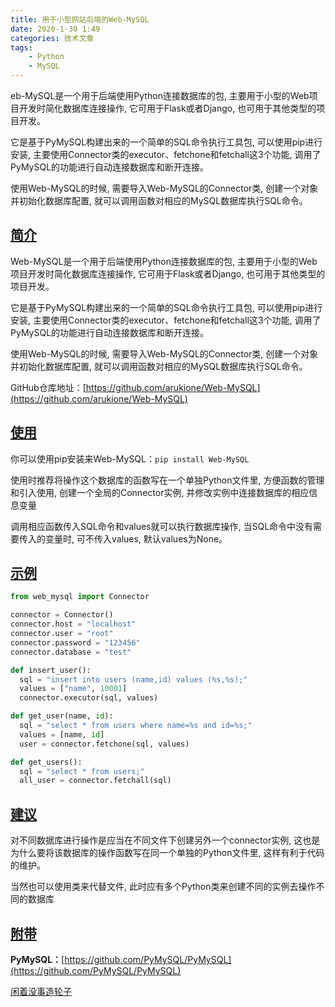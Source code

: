 ```yaml
---
title: 用于小型网站后端的Web-MySQL
date: 2020-1-30 1:49
categories: 技术文章
tags:
    - Python
    - MySQL
---
```


eb-MySQL是一个用于后端使用Python连接数据库的包, 主要用于小型的Web项目开发时简化数据库连接操作, 它可用于Flask或者Django, 也可用于其他类型的项目开发。

它是基于PyMySQL构建出来的一个简单的SQL命令执行工具包, 可以使用pip进行安装, 主要使用Connector类的executor、fetchone和fetchall这3个功能, 调用了PyMySQL的功能进行自动连接数据库和断开连接。

使用Web-MySQL的时候, 需要导入Web-MySQL的Connector类, 创建一个对象并初始化数据库配置, 就可以调用函数对相应的MySQL数据库执行SQL命令。

<!--more-->

[简介](#简介)
---

Web-MySQL是一个用于后端使用Python连接数据库的包, 主要用于小型的Web项目开发时简化数据库连接操作, 它可用于Flask或者Django, 也可用于其他类型的项目开发。

它是基于PyMySQL构建出来的一个简单的SQL命令执行工具包, 可以使用pip进行安装, 主要使用Connector类的executor、fetchone和fetchall这3个功能, 调用了PyMySQL的功能进行自动连接数据库和断开连接。

使用Web-MySQL的时候, 需要导入Web-MySQL的Connector类, 创建一个对象并初始化数据库配置, 就可以调用函数对相应的MySQL数据库执行SQL命令。

GitHub仓库地址：[https://github.com/arukione/Web-MySQL](https://github.com/arukione/Web-MySQL)

[使用](#使用)
---

你可以使用pip安装来Web-MySQL：`pip install Web-MySQL`

使用时推荐将操作这个数据库的函数写在一个单独Python文件里, 方便函数的管理和引入使用, 创建一个全局的Connector实例, 并修改实例中连接数据库的相应信息变量

调用相应函数传入SQL命令和values就可以执行数据库操作, 当SQL命令中没有需要传入的变量时, 可不传入values, 默认values为None。

[示例](#示例)
---

```Python
from web_mysql import Connector

connector = Connector()
connector.host = "localhost"
connector.user = "root"
connector.password = "123456"
connector.database = "test"

def insert_user():
  sql = "insert into users (name,id) values (%s,%s);"
  values = ["name", 10001]
  connector.executor(sql, values)

def get_user(name, id):
  sql = "select * from users where name=%s and id=%s;"
  values = [name, id]
  user = connector.fetchone(sql, values)

def get_users():
  sql = "select * from users;"
  all_user = connector.fetchall(sql)
```

[建议](#建议)
---

对不同数据库进行操作是应当在不同文件下创建另外一个connector实例, 这也是为什么要将该数据库的操作函数写在同一个单独的Python文件里, 这样有利于代码的维护。

当然也可以使用类来代替文件, 此时应有多个Python类来创建不同的实例去操作不同的数据库

[附带](#附带)
---

**PyMySQL：**[https://github.com/PyMySQL/PyMySQL](https://github.com/PyMySQL/PyMySQL)

[闲着没事造轮子](https://www.arukione.com/2020/01/30/%E9%97%B2%E7%9D%80%E6%B2%A1%E4%BA%8B%E9%80%A0%E8%BD%AE%E5%AD%90/)
